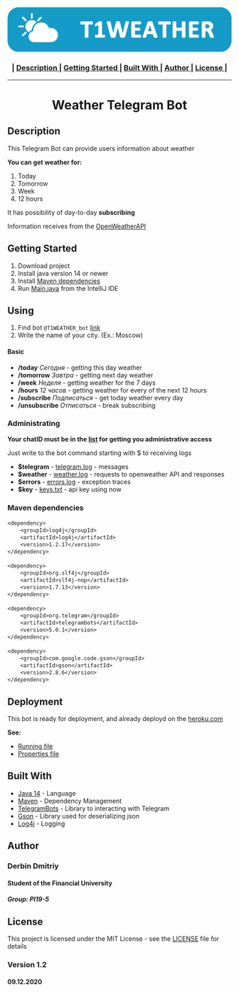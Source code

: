 <img src="https://github.com/T1GIT/T1GIT/raw/main/covers/T1WEATHER.png">

<h3 align="center"> |
    <a href="#Description"> Description </a> |
    <a href="#Getting-Started"> Getting Started </a> |
    <a href="#Built-With"> Built With </a> |
    <a href="#Author"> Author </a> |
    <a href="#License"> License </a> |
</h3> 

------------------------------------------------

<h1 align="center"> Weather Telegram Bot </h1>

## Description
This Telegram Bot can provide users information about weather

**You can get weather for:**
1. Today
2. Tomorrow
3. Week
4. 12 hours

It has possibility of day-to-day **subscribing**

Information receives from the [OpenWeatherAPI](https://openweathermap.org/api)

## Getting Started

1. Download project
2. Install java version 14 or newer
3. Install [Maven dependencies](#maven-dependencies)
4. Run [Main.java](src/main/java/Main.java) from the IntelliJ IDE

## Using

1. Find bot `@T1WEATHER_bot` [link](https://t.me/t1weather_bot)
2. Write the name of your city. (Ex.: Moscow)

#### Basic

* **/today** _Сегодня_ - getting this day weather
* **/tomorrow** _Завтра_ - getting next day weather
* **/week** _Неделя_ - getting weather for the 7 days
* **/hours** _12 часов_ - getting weather for every of the next 12 hours
* **/subscribe** _Подписаться_ - get today weather every day
* **/unsubscribe** _Отписаться_ - break subscribing

### Administrating

**Your chatID must be in the [list](src/main/deploy/administrators.txt) for getting you administrative access**

Just write to the bot command starting with $ to receiving logs

* **$telegram** - [telegram.log](src/main/deploy/logs/telegram.log) - messages
* **$weather** - [weather.log](src/main/deploy/logs/weather.log) - requests to openweather API and responses
* **$errors** - [errors.log](src/main/deploy/logs/errors.log) - exception traces
* **$key** - [keys.txt](src/main/resources/api_keys.txt) - api key using now

### Maven dependencies

```
<dependency>
    <groupId>log4j</groupId>
    <artifactId>log4j</artifactId>
    <version>1.2.17</version>
</dependency>

<dependency>
    <groupId>org.slf4j</groupId>
    <artifactId>slf4j-nop</artifactId>
    <version>1.7.13</version>
</dependency>

<dependency>
    <groupId>org.telegram</groupId>
    <artifactId>telegrambots</artifactId>
    <version>5.0.1</version>
</dependency>

<dependency>
    <groupId>com.google.code.gson</groupId>
    <artifactId>gson</artifactId>
    <version>2.8.6</version>
</dependency>
```

## Deployment

This bot is ready for deployment, and already deployd on the [heroku.com](https://heroku.com)

**See:**

* [Running file](Procfile)
* [Properties file](system.properties)

## Built With

* [Java 14](https://www.oracle.com/ru/java/) - Language
* [Maven](https://maven.apache.org/) - Dependency Management
* [TelegramBots](https://github.com/rubenlagus/TelegramBots) - Library to interacting with Telegram
* [Gson](https://github.com/google/gson) - Library used for deserializing json
* [Log4j](https://logging.apache.org/log4j/2.x/) - Logging

## Author

### **Derbin Dmitriy** 

#### Student of the Financial University
##### Group: PI19-5

## License

This project is licensed under the MIT License - see the [LICENSE](LICENSE) file for details

### Version 1.2
#### 09.12.2020
